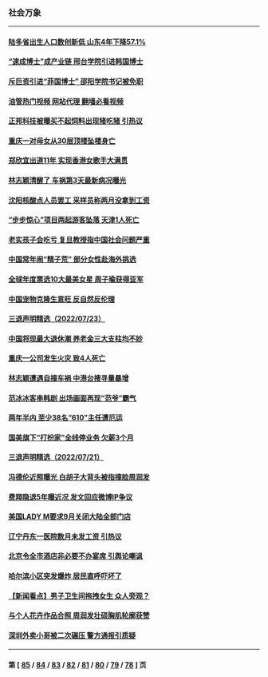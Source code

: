 ### 社会万象
---
#### [陆多省出生人口数创新低 山东4年下降57.1%](../../pages/ncid282/n13788552.md?07260045) 
#### [“速成博士”成产业链 邢台学院引进韩国博士](../../pages/ncid282/n13788691.md?07260045) 
#### [斥巨资引进“菲国博士” 邵阳学院书记被免职](../../pages/ncid282/n13788495.md?07260045) 
#### [油管热门视频 网站代理 翻墙必看视频](http://209.222.30.114:81/youtube.html?07260045)
#### [正邦科技被曝买不起饲料出现猪吃猪 引热议](../../pages/ncid282/n13788392.md?07260045) 
#### [重庆一对母女从30层顶楼坠楼身亡](../../pages/ncid282/n13788411.md?07260045) 
#### [郑欣宜出道11年 实现香港女歌手大满贯](../../pages/ncid282/n13788258.md?07260045) 
#### [林志颖清醒了 车祸第3天最新病况曝光](../../pages/ncid282/n13788200.md?07260045) 
#### [沈阳核酸点人员罢工 采样员称两月没拿到工资](../../pages/ncid282/n13788050.md?07260045) 
#### [“步步惊心”项目两起游客坠落 天津1人死亡](../../pages/ncid282/n13787973.md?07260045) 
#### [老实孩子会吃亏 复旦教授指中国社会问题严重](../../pages/ncid282/n13787879.md?07260045) 
#### [中国常年闹“精子荒” 部分女性赴海外挑选](../../pages/ncid282/n13787851.md?07260045) 
#### [全球年度票选10大最美女星 周子瑜获得亚军](../../pages/ncid282/n13787383.md?07260045) 
#### [中国宠物克隆生意旺 反自然反伦理](../../pages/ncid282/n13787780.md?07260045) 
#### [三退声明精选（2022/07/23）](../../pages/ncid282/n13787822.md?07260045) 
#### [中国将现最大退休潮 养老金三大支柱均不妙](../../pages/ncid282/n13787671.md?07260045) 
#### [重庆一公司发生火灾 致4人死亡](../../pages/ncid282/n13787716.md?07260045) 
#### [林志颖遭遇自撞车祸 中港台搜寻量暴增](../../pages/ncid282/n13787410.md?07260045) 
#### [范冰冰客串韩剧 出场画面再现“范爷”霸气](../../pages/ncid282/n13787354.md?07260045) 
#### [两年半内 至少38名“610”主任遭厄运](../../pages/ncid282/n13773294.md?07260045) 
#### [国美旗下“打扮家”全线停业务 欠薪3个月](../../pages/ncid282/n13786965.md?07260045) 
#### [三退声明精选（2022/07/21）](../../pages/ncid282/n13786660.md?07260045) 
#### [冯德伦近照曝光 白胡子大背头被指撞脸周润发](../../pages/ncid282/n13786363.md?07260045) 
#### [费翔隐退5年曝近况 发文回应微博IP争议](../../pages/ncid282/n13786448.md?07260045) 
#### [美国LADY M要求9月关闭大陆全部门店](../../pages/ncid282/n13786047.md?07260045) 
#### [辽宁丹东一医院数月未发工资 引热议](../../pages/ncid282/n13786009.md?07260045) 
#### [北京令全市酒店非必要不办宴席 引舆论嘲讽](../../pages/ncid282/n13785876.md?07260045) 
#### [哈尔滨小区突发爆炸 居民直呼吓坏了](../../pages/ncid282/n13785969.md?07260045) 
#### [【新闻看点】男子卫生间拖拽女生 众人旁观？](../../pages/ncid282/n13785602.md?07260045) 
#### [与个人花卉作品合照 周润发壮硕胸肌轮廓获赞](../../pages/ncid282/n13785661.md?07260045) 
#### [深圳外卖小哥被二次碾压 警方通报引质疑](../../pages/ncid282/n13785234.md?07260045) 

---
#### 第 [ [85](./85.md?07260045) / [84](./84.md?07260045) / [83](./83.md?07260045) / [82](./82.md?07260045) / [81](./81.md?07260045) / [80](./80.md?07260045) / [79](./79.md?07260045) / [78](./78.md?07260045) ] 页
